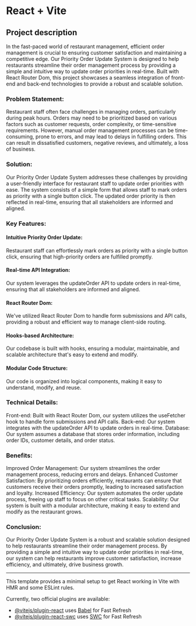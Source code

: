 # React + Vite

## Project description
In the fast-paced world of restaurant management, efficient order management is crucial to ensuring customer satisfaction and maintaining a competitive edge. Our Priority Order Update System is designed to help restaurants streamline their order management process by providing a simple and intuitive way to update order priorities in real-time. Built with React Router Dom, this project showcases a seamless integration of front-end and back-end technologies to provide a robust and scalable solution.

### Problem Statement:
Restaurant staff often face challenges in managing orders, particularly during peak hours. Orders may need to be prioritized based on various factors such as customer requests, order complexity, or time-sensitive requirements. However, manual order management processes can be time-consuming, prone to errors, and may lead to delays in fulfilling orders. This can result in dissatisfied customers, negative reviews, and ultimately, a loss of business.

### Solution:
Our Priority Order Update System addresses these challenges by providing a user-friendly interface for restaurant staff to update order priorities with ease. The system consists of a simple form that allows staff to mark orders as priority with a single button click. The updated order priority is then reflected in real-time, ensuring that all stakeholders are informed and aligned.

### Key Features:
#### Intuitive Priority Order Update: 
Restaurant staff can effortlessly mark orders as priority with a single button click, ensuring that high-priority orders are fulfilled promptly.
#### Real-time API Integration:
Our system leverages the updateOrder API to update orders in real-time, ensuring that all stakeholders are informed and aligned.
#### React Router Dom:
We've utilized React Router Dom to handle form submissions and API calls, providing a robust and efficient way to manage client-side routing.
#### Hooks-based Architecture:
Our codebase is built with hooks, ensuring a modular, maintainable, and scalable architecture that's easy to extend and modify.
#### Modular Code Structure: 
Our code is organized into logical components, making it easy to understand, modify, and reuse.

### Technical Details:
Front-end: Built with React Router Dom, our system utilizes the useFetcher hook to handle form submissions and API calls.
Back-end: Our system integrates with the updateOrder API to update orders in real-time.
Database: Our system assumes a database that stores order information, including order IDs, customer details, and order status.

### Benefits:
Improved Order Management: Our system streamlines the order management process, reducing errors and delays.
Enhanced Customer Satisfaction: By prioritizing orders efficiently, restaurants can ensure that customers receive their orders promptly, leading to increased satisfaction and loyalty.
Increased Efficiency: Our system automates the order update process, freeing up staff to focus on other critical tasks.
Scalability: Our system is built with a modular architecture, making it easy to extend and modify as the restaurant grows.

### Conclusion:
Our Priority Order Update System is a robust and scalable solution designed to help restaurants streamline their order management process. By providing a simple and intuitive way to update order priorities in real-time, our system can help restaurants improve customer satisfaction, increase efficiency, and ultimately, drive business growth.

------------------------------------------------------------------------------------------------------------------------------------------------------------------
This template provides a minimal setup to get React working in Vite with HMR and some ESLint rules.

Currently, two official plugins are available:

- [@vitejs/plugin-react](https://github.com/vitejs/vite-plugin-react/blob/main/packages/plugin-react/README.md) uses [Babel](https://babeljs.io/) for Fast Refresh
- [@vitejs/plugin-react-swc](https://github.com/vitejs/vite-plugin-react-swc) uses [SWC](https://swc.rs/) for Fast Refresh
